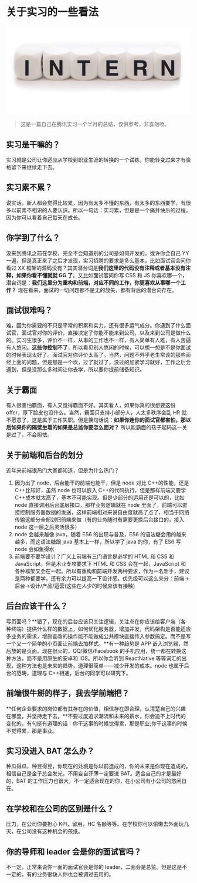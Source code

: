 # 关于实习的一些看法

![internship](https://raw.githubusercontent.com/ManfredHu/manfredHu.github.io/master/images/shixi.jpg)

> 这是一篇自己在腾讯实习一个半月的总结，仅供参考，非喜勿喷。

## 实习是干嘛的？

实习就是公司让你适应从学校到职业生涯的转换的一个试练，你能转变过来才有资格留下来继续走下去。

## 实习累不累？

说实话，新人都会觉得比较累，因为有太多不懂的东西，有太多的东西要学，有很多以前素不相识的人要认识。所以一句话：实习累，但是是一个痛并快乐的过程，因为你可以看着自己每天在成长。

## 你学到了什么？

没来到腾讯之前在学校，完全不会知道别的公司是如何开发的。或许你会自己 YY 一遍，但是真正来了之后才发现，实习招聘的要求是多么基本，比如面试官会问你看过 XX 框架的源码没有？其实潜台词是**我们这里的代码没有注释或者基本没有注释，如果你看不懂就就 GG 了**。又比如面试官问你写 CSS 和 JS 你喜欢哪一个，潜台词是：**我们这里分为重构和前端，对应不同的工作，你更喜欢从事哪一个工作？**
现在看来，面试的一切问题都不是无的放矢，都有背后的潜台词存在。

## 面试很难吗？

难，因为你需要的不只是平常的积累和实力，还有很多运气成分。你遇到了什么面试官，面试官对你的评价，直接决定了你能不能来到公司，以及来到公司是做什么的。实习生很多，评价不一样，从事的工作也不一样，有人简单有人难，有人苦逼有人悠闲。**这些你控制不了**，所以看见别人悠闲的时候，可以想一想是不是你面试的时候表现太好了。面试官对你评价太高了。当然，问题不外乎老生常谈的那些面经上面的问题，但是那是一个坎，过了就过了，没过的加紧学习就好，工作之后会遇到，但是没那么多时间让你去学，所以要你提前储备知识。

## 关于霸面

有人很害怕霸面，有人又觉得霸面不好。其实看人，如果你真的很想要这份 offer，厚下脸皮也没什么。当然，霸面只支持小部分人，人太多秩序会乱 HR 就不愿意了，这是属于工作失职。但是换句话说：**如果你连你的面试官都害怕，那以后如果你的隔壁坐着的如果是总监你要怎么面对？**
所以能霸面的孩子起码这一关是过了，不会胆怯。

## 关于前端和后台的划分

近年来前端很热门大家都知道，但是为什么热门？

1. 因为出了 node，后台能干的前端也能干，但是 node 对比 C++的性能，还是 C++比较好，虽然 node 也可以嵌入 C++的代码执行，但是那样前端又要学 C++成本就太高了，基本不可能实现。但是少部分的运用还是可以的，比如 node 直接调用后台底层接口，那样业务逻辑就在 node 里面了，前端可以直接控制服务器数据的发送，这样前端相对来说自由度就高了点了，相当于网络传输这部分全部划归前端来做（有的业务随时有需要更换后台接口的，接入 node 这一层之后灵活很多）
2. node 会越来越像 java，随着 ES6 的出现与普及，ES6 的语法糖会用的越来越多，而这语法糖跟 java 基本上一样，所以学了 java 的你，有了 ES6 写 node 会如鱼得水
3. 前端要不要学设计？广义上前端有三门语言是必学的 HTML 和 CSS 和 JavaScript，但是术业专攻要求下 HTML 和 CSS 会在一起，JavaScript 和各种框架又会在一起。所以有重构和前端开发两种要求，作为一名新手，建议是两种都要学，还有余力可以提高一下设计感。优先级可以这么来分：前端->后台->设计/产品/运营(这些在人少的时候应该有接触)

## 后台应该干什么？

写页面吗？**错了，现在的后台应该只关注逻辑，关注点在你应该给客户端（各种终端）提供什么样的数据上，如何优化服务器，增加并发，代码架构是否能适应多业务的需求，增删查改的操作能不能做成公共模块直接传入参数搞定。而不是写一个又一个简单的小页面让前端去加样式。**有一种趋势是 APP 嵌入浏览器，然后放的是页面。现在很火的，QQ/微信/Facebook 的手机应用，统一都在转换这种方法，而不是用原生的安卓和 iOS。所以你会听到 ReactNative 等等词汇的出现，这种方法也是未来的趋势，道理很简单——减少开发的成本。node 也属于后台的范畴，道理与 C++相通，后台的同学可以研究下。

## 前端很牛掰的样子，我去学前端把？

**任何企业要求的岗位都有其存在的价值，相信存在即合理，认清楚自己的兴趣在哪里，并坚持走下去。**不要过度追求潮流和未来的薪水，你会追不上时代的变化的。有句挺有道理的话：你干这事的时候觉得累，那是职业;你干这事的时候不觉得累，那是事业。

## 实习没进入 BAT 怎么办？

种瓜得瓜，种豆得豆，你现在的处境是你以前造成的，你的未来是你现在造成的。相信自己是金子总会发光，不用妄自菲薄一定要进 BAT。适合自己的才是最好的，BAT 的工作压力也很大，不一定适合现在的你，在小公司有小公司的悠闲自在。

## 在学校和在公司的区别是什么？

压力，在公司你要担心 KPI，留用，HC 名额等等。在学校你可以偷懒去外面玩几天，在公司没有这种机会的孩纸。

## 你的导师和 leader 会是你的面试官吗？

不一定，正常来说你一面的面试官会是你的 leader，二面会是总监。但是这是不一定的，有的业务很缺人你也会被调过去用的。
